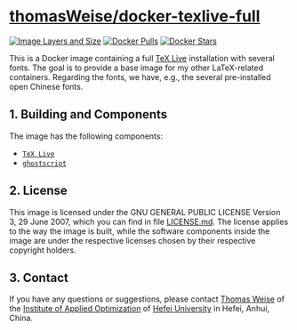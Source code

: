# [thomasWeise/docker-texlive-full](https://hub.docker.com/r/thomasweise/docker-texlive-full/)

[![Image Layers and Size](https://imagelayers.io/badge/thomasweise/docker-texlive-full:latest.svg)](https://imagelayers.io/?images=thomasweise%2Fdocker-texlive-full:latest)
[![Docker Pulls](https://img.shields.io/docker/pulls/thomasweise/docker-texlive-full.svg)](https://hub.docker.com/r/thomasweise/docker-texlive-full/)
[![Docker Stars](https://img.shields.io/docker/stars/thomasweise/docker-texlive-full.svg)](https://hub.docker.com/r/thomasweise/docker-texlive-full/)

This is a Docker image containing a full [TeX Live](https://en.wikipedia.org/wiki/TeX_Live) installation with several fonts. The goal is to provide a base image for my other LaTeX-related containers. Regarding the fonts, we have, e.g., the several pre-installed open Chinese fonts.

## 1. Building and Components

The image has the following components:

- [`TeX Live`](http://www.tug.org/texlive/)
- [`ghostscript`](http://ghostscript.com/)

## 2. License

This image is licensed under the GNU GENERAL PUBLIC LICENSE Version 3, 29 June 2007, which you can find in file [LICENSE.md](https://github.com/thomasWeise/docker-texlive/blob/master/LICENSE.md). The license applies to the way the image is built, while the software components inside the image are under the respective licenses chosen by their respective copyright holders.

## 3. Contact

If you have any questions or suggestions, please contact [Thomas Weise](mailto:tweise@hfuu.edu.cn) of the [Institute of Applied Optimization](http://iao.hfuu.edu.cn) of [Hefei University](http://www.hfuu.edu.cn) in Hefei, Anhui, China.
